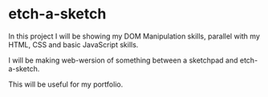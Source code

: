 # etch-a-sketch

In this project I will be showing my DOM Manipulation skills, parallel with my HTML, CSS and basic JavaScript skills.

I will be making web-wersion of something between a sketchpad and etch-a-sketch.

This will be useful for my portfolio.
